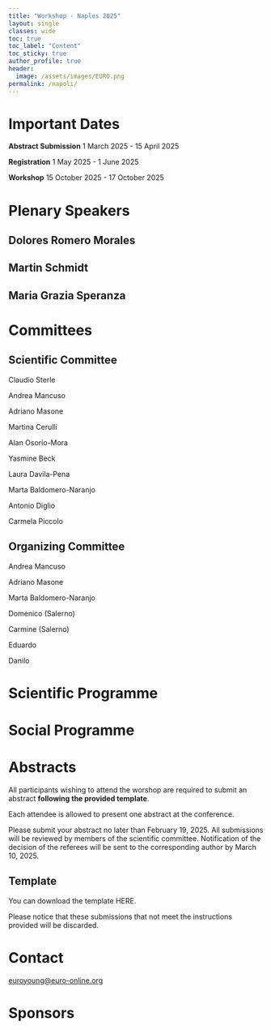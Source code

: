 ```yaml
---
title: "Workshop - Naples 2025"
layout: single
classes: wide
toc: true
toc_label: "Content"
toc_sticky: true
author_profile: true
header:
  image: /assets/images/EURO.png
permalink: /napoli/
---
```


# Important Dates 
__Abstract Submission__ 1 March 2025 - 15 April 2025 

__Registration__ 1 May 2025 - 1 June 2025 

__Workshop__ 15 October 2025 - 17 October 2025

# Plenary Speakers
## Dolores Romero Morales 

## Martin Schmidt 

## Maria Grazia Speranza  

# Committees

## Scientific Committee
Claudio Sterle

Andrea Mancuso 

Adriano Masone 

Martina Cerulli

Alan Osorio-Mora

Yasmine Beck

Laura Davila-Pena

Marta Baldomero-Naranjo

Antonio Diglio 

Carmela Piccolo 

## Organizing Committee
 Andrea Mancuso 

 Adriano Masone 
 
 Marta Baldomero-Naranjo
 
 Domenico (Salerno)  
 
 Carmine (Salerno)  
 
 Eduardo 
 
 Danilo 

# Scientific Programme

# Social Programme

# Abstracts
All participants wishing to attend the worshop are required to submit an abstract __following the provided template__. 

Each attendee is allowed to present one abstract at the conference.

Please submit your abstract no later than February 19, 2025. All submissions will be reviewed by members of the scientific committee. Notification of the decision of the referees will be sent to the corresponding author by March 10, 2025.

## Template
You can download the template HERE.

Please notice that these submissions that not meet the instructions provided will be discarded. 





# Contact
euroyoung@euro-online.org

# Sponsors

